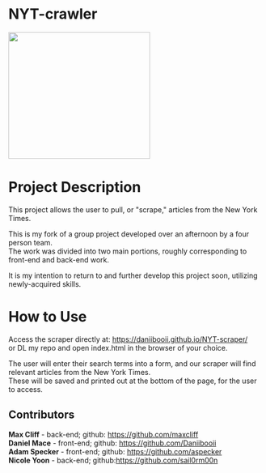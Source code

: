 # NYT-crawler

<img src="https://github.com/Daniibooii/NYT-scraper/blob/master/assets/images/NYTScraperPHImage.PNG" height=250px width=280px><br>

# Project Description
This project allows the user to pull, or "scrape," articles from the New York Times.<br>

This is my fork of a group project developed over an afternoon by a four person team.<br>
The work was divided into two main portions, roughly corresponding to front-end and back-end work.<br>

It is my intention to return to and further develop this project soon, utilizing newly-acquired skills.<br>

# How to Use
Access the scraper directly at: https://daniibooii.github.io/NYT-scraper/<br>
or DL my repo and open index.html in the browser of your choice.<br>

The user will enter their search terms into a form, and our scraper will find relevant articles from the New York Times.<br>
These will be saved and printed out at the bottom of the page, for the user to access.<br>

## Contributors
__Max Cliff__ - back-end; github: https://github.com/maxcliff <br>
__Daniel Mace__ - front-end; github: https://github.com/Daniibooii <br>
__Adam Specker__ - front-end; github: https://github.com/aspecker <br>
__Nicole Yoon__ - back-end; github:https://github.com/sail0rm00n <br>
